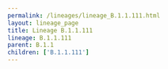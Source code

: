 ```yaml
---
permalink: /lineages/lineage_B.1.1.111.html
layout: lineage_page
title: Lineage B.1.1.111
lineage: B.1.1.111
parent: B.1.1
children: ['B.1.1.111']
---
```

